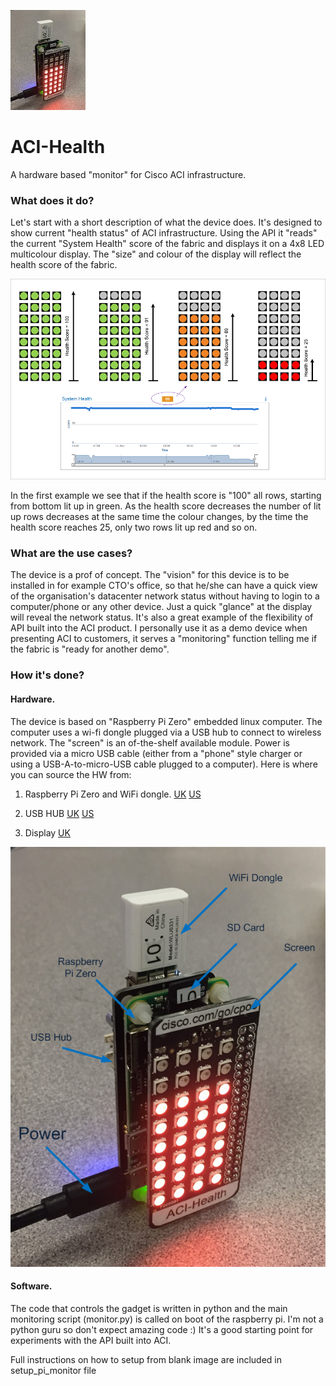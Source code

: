 ![alt text](https://github.com/Kris-Sekula/ACI-Health/blob/master/hw_small.jpg "Health Score Display")

# ACI-Health
A hardware based "monitor" for Cisco ACI infrastructure.

### What does it do?
 Let's start with a short description of what the device does. It's designed to show current "health status" of ACI infrastructure. Using the API it "reads" the current "System Health" score of the fabric and displays it on a 4x8 LED multicolour display. The "size" and colour of the display will reflect the health score of the fabric.

![alt text](https://github.com/Kris-Sekula/ACI-Health/blob/master/display.png "Health Score Display")
 
 In the first example we see that if the health score is "100" all rows, starting from bottom lit up in green. As the health score decreases the number of lit up rows decreases at the same time the colour changes, by the time the health score reaches 25, only two rows lit up red and so on.

### What are the use cases? 
 The device is a prof of concept. The "vision" for this device is to be installed in for example CTO's office, so that he/she can have a quick view of the organisation's datacenter network status without having to login to a computer/phone or any other device. Just a quick "glance" at the display will reveal the network status.
 It's also a great example of the flexibility of API built into the ACI product. I personally use it as a demo device when presenting ACI to customers, it serves a "monitoring" function telling me if the fabric is "ready for another demo".
     
### How it's done?

#### Hardware.
 The device is based on "Raspberry Pi Zero" embedded linux computer. The computer uses a wi-fi dongle plugged via a USB hub to connect to wireless network. The "screen" is an of-the-shelf available module. Power is provided via a micro USB cable (either from a "phone" style charger or using a USB-A-to-micro-USB cable plugged to a computer).
Here is where you can source the HW from:

1. Raspberry Pi Zero and WiFi dongle.
[UK](https://shop.pimoroni.com/products/raspberry-pi-zero)
[US](https://www.adafruit.com/products/2817)

2. USB HUB 
[UK](https://thepihut.com/products/zero4u-4-port-usb-hub-for-raspberry-pi-zero?variant=18768521796)
[US](https://www.adafruit.com/product/3298)

3. Display
[UK](https://shop.pimoroni.com/products/unicorn-phat)

![alt text](https://github.com/Kris-Sekula/ACI-Health/blob/master/hw.png "Hardware details")

#### Software.
 The code that controls the gadget is written in python and the main monitoring script (monitor.py) is called on boot of the raspberry pi. I'm not a python guru so don't expect amazing code :) It's a good starting point for experiments with the API built into ACI.
 
Full instructions on how to setup from blank image are included in setup_pi_monitor file
